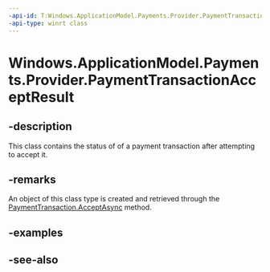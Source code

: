 ```yaml
---
-api-id: T:Windows.ApplicationModel.Payments.Provider.PaymentTransactionAcceptResult
-api-type: winrt class
---
```


<!-- Class syntax.
public class PaymentTransactionAcceptResult : Windows.ApplicationModel.Payments.Provider.IPaymentTransactionAcceptResult
-->

# Windows.ApplicationModel.Payments.Provider.PaymentTransactionAcceptResult

## -description
This class contains the status of of a payment transaction after attempting to accept it.

## -remarks
An object of this class type is created and retrieved through the [PaymentTransaction.AcceptAsync](paymenttransaction_acceptasync_1179121155.md) method.

## -examples

## -see-also